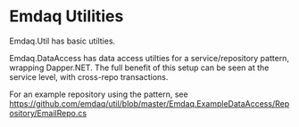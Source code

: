 Emdaq Utilities
==========

Emdaq.Util has basic utilties.

Emdaq.DataAccess has data access utilties for a service/repository pattern, wrapping Dapper.NET. The full benefit of this setup can be seen at the service level, with cross-repo transactions.

For an example repository using the pattern, see https://github.com/emdaq/util/blob/master/Emdaq.ExampleDataAccess/Repository/EmailRepo.cs


